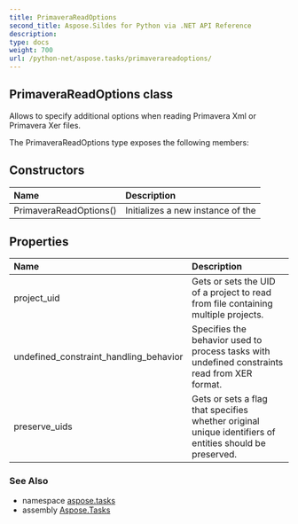 ```yaml
---
title: PrimaveraReadOptions
second_title: Aspose.Sildes for Python via .NET API Reference
description: 
type: docs
weight: 700
url: /python-net/aspose.tasks/primaverareadoptions/
---
```


## PrimaveraReadOptions class

Allows to specify additional options when reading Primavera Xml or Primavera Xer files.

The PrimaveraReadOptions type exposes the following members:
## Constructors
| Name | Description |
| :- | :- |
|PrimaveraReadOptions()|Initializes a new instance of the|
## Properties
| Name | Description |
| :- | :- |
|project_uid|Gets or sets the UID of a project to read from file containing multiple projects.|
|undefined_constraint_handling_behavior|Specifies the behavior used to process tasks with undefined constraints read from XER format.|
|preserve_uids|Gets or sets a flag that specifies whether original unique identifiers of entities should be preserved.|

### See Also

* namespace [aspose.tasks](/tasks/python-net/aspose.tasks/)
* assembly [Aspose.Tasks](/tasks/python-net/)

